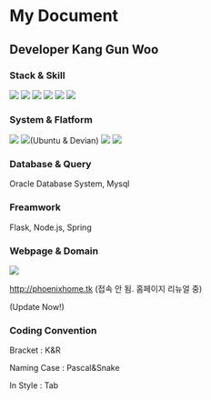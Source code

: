 # My Document
## Developer Kang Gun Woo
### Stack & Skill
<img src="https://img.shields.io/badge/Python-3766AB?style=flat-square&logo=Python&logoColor=white"/><a> <img src="https://img.shields.io/badge/C++-00599C?style=flat-square&logo=C++&logoColor=white"/></a> <img src="https://img.shields.io/badge/Java-007396?style=flat-square&logo=Java&logoColor=white"/></a> <img src="https://img.shields.io/badge/JavaScript-F7DF1E?style=flat-square&logo=JavaScript&logoColor=white"/></a> <img src="https://img.shields.io/badge/HTML5-E34F26?style=flat-square&logo=HTML5&logoColor=white"/></a> <img src="https://img.shields.io/badge/CSS-1572B6?style=flat-square&logo=CSS3&logoColor=white"/></a>
### System & Flatform
<img src="https://img.shields.io/badge/Window-0078D6?style=flat-square&logo=Window&logoColor=white"/></a> <img src="https://img.shields.io/badge/Linux-FCC624?style=flat-square&logo=linux&logoColor=white"/></a>(Ubuntu & Devian) <img src="https://img.shields.io/badge/GCP-4285F4?style=flat-square&logo=GCP&logoColor=white"/></a> <img src="https://img.shields.io/badge/Docker-2496ED?style=flat-square&logo=Docker&logoColor=white"/></a>
### Database & Query
Oracle Database System, Mysql
### Freamwork
Flask, Node.js, Spring
### Webpage & Domain
<a href = "https://github.com/amshyre3711/readme/"><img src="https://img.shields.io/badge/GIT-F05032?style=flat-square&logo=GIT&logoColor=white"/></a></a>


http://phoenixhome.tk (접속 안 됨. 홈페이지 리뉴얼 중) 


(Update Now!)
### Coding Convention
  Bracket : K&R 
  
  
  Naming Case : Pascal&Snake 
  
  
  In Style : Tab
  
  
